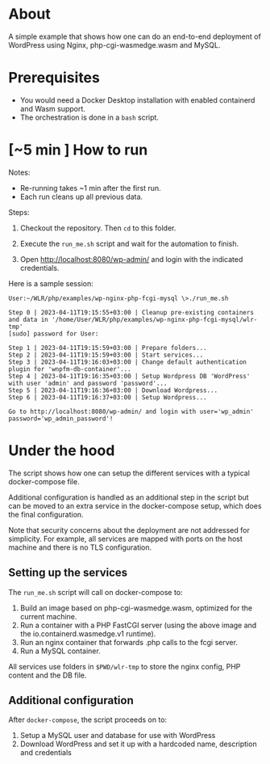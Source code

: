 # About

A simple example that shows how one can do an end-to-end deployment of WordPress using Nginx, php-cgi-wasmedge.wasm and MySQL.

# Prerequisites

 - You would need a Docker Desktop installation with enabled containerd and Wasm support.
 - The orchestration is done in a `bash` script.

# [~5 min ] How to run

Notes:

 - Re-running takes ~1 min after the first run.
 - Each run cleans up all previous data.

Steps:

1. Checkout the repository. Then `cd` to this folder.

2. Execute the `run_me.sh` script and wait for the automation to finish.

3. Open [http://localhost:8080/wp-admin/](http://localhost:8080/wp-admin/) and login with the indicated credentials.

Here is a sample session:

```shell-session
User:~/WLR/php/examples/wp-nginx-php-fcgi-mysql \>./run_me.sh

Step 0 | 2023-04-11T19:15:55+03:00 | Cleanup pre-existing containers and data in '/home/User/WLR/php/examples/wp-nginx-php-fcgi-mysql/wlr-tmp'
[sudo] password for User:

Step 1 | 2023-04-11T19:15:59+03:00 | Prepare folders...
Step 2 | 2023-04-11T19:15:59+03:00 | Start services...
Step 3 | 2023-04-11T19:16:03+03:00 | Change default authentication plugin for 'wnpfm-db-container'...
Step 4 | 2023-04-11T19:16:35+03:00 | Setup Wordpress DB 'WordPress' with user 'admin' and password 'password'...
Step 5 | 2023-04-11T19:16:36+03:00 | Download Wordpress...
Step 6 | 2023-04-11T19:16:37+03:00 | Setup Wordpress...

Go to http://localhost:8080/wp-admin/ and login with user='wp_admin' password='wp_admin_password'!
```

# Under the hood

The script shows how one can setup the different services with a typical docker-compose file.

Additional configuration is handled as an additional step in the script but can be moved to an extra service in the docker-compose setup, which does the final configuration.

Note that security concerns about the deployment are not addressed for simplicity. For example, all services are mapped with ports on the host machine and there is no TLS configuration.

## Setting up the services

The `run_me.sh` script will call on docker-compose to:

  1. Build an image based on php-cgi-wasmedge.wasm, optimized for the current machine.
  2. Run a container with a PHP FastCGI server (using the above image and the io.containerd.wasmedge.v1 runtime).
  3. Run an nginx container that forwards .php calls to the fcgi server.
  4. Run a MySQL container.

All services use folders in `$PWD/wlr-tmp` to store the nginx config, PHP content and the DB file.

## Additional configuration

After `docker-compose`, the script proceeds on to:

 1. Setup a MySQL user and database for use with WordPress
 2. Download WordPress and set it up with a hardcoded name, description and credentials
